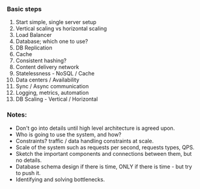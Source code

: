 ### Basic steps
1. Start simple, single server setup
2. Vertical scaling vs horizontal scaling
3. Load Balancer
4. Database; which one to use?
5. DB Replication
6. Cache
7. Consistent hashing?
8. Content delivery network
9. Statelessness - NoSQL / Cache
10. Data centers / Availability
11. Sync / Async communication
12. Logging, metrics, automation
13. DB Scaling - Vertical / Horizontal


### Notes:
- Don't go into details until high level architecture is agreed upon.
- Who is going to use the system, and how?
- Constraints? traffic / data handling constraints at scale.
- Scale of the system such as requests per second, requests types, QPS.
- Sketch the important components and connections between them, but no details.
- Database schema design if there is time, ONLY if there is time - but try to push it.
- Identifying and solving bottlenecks.
